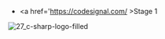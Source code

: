 
 * <a href='https://codesignal.com/ >Stage 1</a><br>


![27_c-sharp-logo-filled](https://user-images.githubusercontent.com/38188753/48023011-15901000-e156-11e8-9c5c-f4554aa1e873.png)

